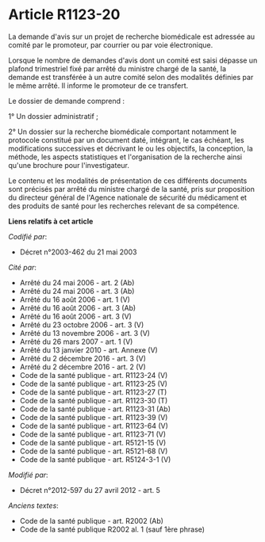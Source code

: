 # Article R1123-20

La demande d'avis sur un projet de recherche biomédicale est adressée au comité par le promoteur, par courrier ou par voie
électronique. 

Lorsque le nombre de demandes d'avis dont un comité est saisi dépasse un plafond trimestriel fixé par arrêté du ministre
chargé de la santé, la demande est transférée à un autre comité selon des modalités définies par le même arrêté. Il informe
le promoteur de ce transfert. 

Le dossier de demande comprend : 

1° Un dossier administratif ; 

2° Un dossier sur la recherche biomédicale comportant notamment le protocole constitué par un document daté, intégrant, le
cas échéant, les modifications successives et décrivant le ou les objectifs, la conception, la méthode, les aspects
statistiques et l'organisation de la recherche ainsi qu'une brochure pour l'investigateur. 

Le contenu et les modalités de présentation de ces différents documents sont précisés par arrêté du ministre chargé de la
santé, pris sur proposition du directeur général de l'Agence nationale de sécurité du médicament et des produits de santé
pour les recherches relevant de sa compétence.

**Liens relatifs à cet article**

_Codifié par_:

  - Décret n°2003-462 du 21 mai 2003

_Cité par_:

  - Arrêté du 24 mai 2006 - art. 2 (Ab)
  - Arrêté du 24 mai 2006 - art. 3 (Ab)
  - Arrêté du 16 août 2006 - art. 1 (V)
  - Arrêté du 16 août 2006 - art. 3 (Ab)
  - Arrêté du 16 août 2006 - art. 3 (V)
  - Arrêté du 23 octobre 2006 - art. 3 (V)
  - Arrêté du 13 novembre 2006 - art. 3 (V)
  - Arrêté du 26 mars 2007 - art. 1 (V)
  - Arrêté du 13 janvier 2010 - art. Annexe (V)
  - Arrêté du 2 décembre 2016 - art. 3 (V)
  - Arrêté du 2 décembre 2016 - art. 2 (V)
  - Code de la santé publique - art. R1123-24 (V)
  - Code de la santé publique - art. R1123-25 (V)
  - Code de la santé publique - art. R1123-27 (T)
  - Code de la santé publique - art. R1123-30 (T)
  - Code de la santé publique - art. R1123-31 (Ab)
  - Code de la santé publique - art. R1123-39 (V)
  - Code de la santé publique - art. R1123-64 (V)
  - Code de la santé publique - art. R1123-71 (V)
  - Code de la santé publique - art. R5121-15 (V)
  - Code de la santé publique - art. R5121-68 (V)
  - Code de la santé publique - art. R5124-3-1 (V)

_Modifié par_:

  - Décret n°2012-597 du 27 avril 2012 - art. 5

_Anciens textes_:

  - Code de la santé publique - art. R2002 (Ab)
  - Code de la santé publique R2002 al. 1 (sauf 1ère phrase)
